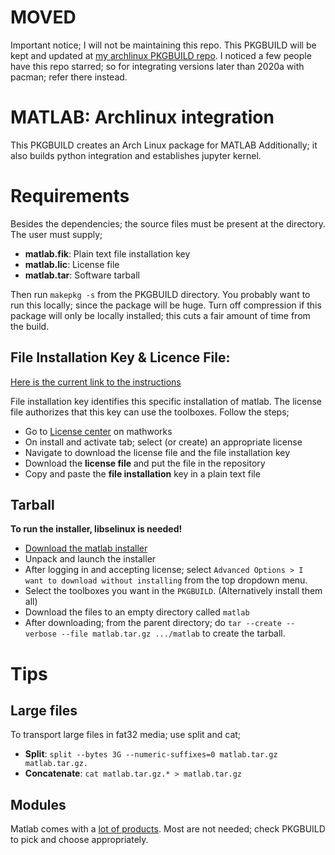 # MOVED

Important notice; I will not be maintaining this repo.
This PKGBUILD will be kept and updated at [my archlinux PKGBUILD repo](https://github.com/bbaserdem/Arch/tree/master/matlab).
I noticed a few people have this repo starred; so for integrating versions
later than 2020a with pacman; refer there instead.

# MATLAB: Archlinux integration

This PKGBUILD creates an Arch Linux package for MATLAB
Additionally; it also builds python integration and establishes jupyter kernel.

# Requirements

Besides the dependencies; the source files must be present at the directory.
The user must supply;

* **matlab.fik**: Plain text file installation key
* **matlab.lic**: License file
* **matlab.tar**: Software tarball

Then run `makepkg -s` from the PKGBUILD directory.
You probably want to run this locally; since the package will be huge.
Turn off compression if this package will only be locally installed;
this cuts a fair amount of time from the build.

## File Installation Key & Licence File:

[Here is the current link to the instructions](https://www.mathworks.com/help/install/ug/install-using-a-file-installation-key.html)

File installation key identifies this specific installation of matlab.
The license file authorizes that this key can use the toolboxes.
Follow the steps;

* Go to [License center](https://www.mathworks.com/licensecenter) on mathworks
* On install and activate tab; select (or create) an appropriate license
* Navigate to download the license file and the file installation key
* Download the **license file** and put the file in the repository
* Copy and paste the **file installation** key in a plain text file

## Tarball

**To run the installer, libselinux is needed!**

* [Download the matlab installer](https://www.mathworks.com/downloads)
* Unpack and launch the installer
* After logging in and accepting license; select
`Advanced Options > I want to download without installing`
from the top dropdown menu.
* Select the toolboxes you want in the `PKGBUILD`.
(Alternatively install them all)
* Download the files to an empty directory called `matlab`
* After downloading; from the parent directory; do
`tar --create --verbose --file matlab.tar.gz .../matlab`
to create the tarball.

# Tips

## Large files
To transport large files in fat32 media; use split and cat;
* **Split**: `split --bytes 3G --numeric-suffixes=0 matlab.tar.gz matlab.tar.gz.`
* **Concatenate**: `cat matlab.tar.gz.* > matlab.tar.gz`

## Modules

Matlab comes with a [lot of products](https://www.mathworks.com/products.html).
Most are not needed; check PKGBUILD to pick and choose appropriately.

